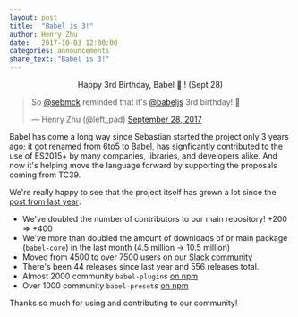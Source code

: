 ```yaml
---
layout: post
title:  "Babel is 3!"
author: Henry Zhu
date:   2017-10-03 12:00:00
categories: announcements
share_text: "Babel is 3!"
---
```


<p style="text-align:center">
  Happy 3rd Birthday, Babel 🎂 ! (Sept 28)
</p>

<blockquote class="twitter-tweet" data-lang="en"><p lang="en" dir="ltr">So <a href="https://twitter.com/sebmck?ref_src=twsrc%5Etfw">@sebmck</a> reminded that it&#39;s <a href="https://twitter.com/babeljs?ref_src=twsrc%5Etfw">@babeljs</a> 3rd birthday! 🎂</p>&mdash; Henry Zhu (@left_pad) <a href="https://twitter.com/left_pad/status/913444678728654849?ref_src=twsrc%5Etfw">September 28, 2017</a></blockquote>
<script async src="//platform.twitter.com/widgets.js" charset="utf-8"></script>

Babel has come a long way since Sebastian started the project only 3 years ago; it got renamed from 6to5 to Babel, has signficantly contributed to the use of ES2015+ by many companies, libraries, and developers alike. And now it's helping move the language forward by supporting the proposals coming from TC39.

We're really happy to see that the project itself has grown a lot since the [post from last year](https://babeljs.io/blog/2016/09/28/6.16.0):

- We've doubled the number of contributors to our main repository! +200 => +400
- We've more than doubled the amount of downloads of or main package (`babel-core`) in the last month (4.5 million -> 10.5 million)
- Moved from 4500 to over 7500 users on our [Slack community](https://babeljs.slack.com)
- There's been 44 releases since last year and 556 releases total.
- Almost 2000 community `babel-plugin`s [on npm](https://www.npmjs.com/search?q=babel-plugin)
- Over 1000 community `babel-preset`s [on npm](https://www.npmjs.com/search?q=babel-preset)

Thanks so much for using and contributing to our community!

